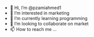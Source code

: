 - 👋 Hi, I’m @pzamiahmed1
- 👀 I’m interested in marketing
- 🌱 I’m currently learning programming
- 💞️ I’m looking to collaborate on market
- 📫 How to reach me ...

<!---
pzamiahmed1/pzamiahmed1 is a ✨ special ✨ repository because its `README.md` (this file) appears on your GitHub profile.
You can click the Preview link to take a look at your changes.
--->
